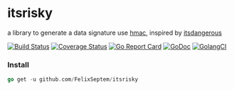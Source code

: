# itsrisky
a library to generate a data signature use [hmac](https://en.wikipedia.org/wiki/HMAC), inspired by [itsdangerous](https://github.com/pallets/itsdangerous)

[![Build Status](https://www.travis-ci.org/FelixSeptem/itsrisky.svg?branch=master)](https://www.travis-ci.org/FelixSeptem/itsrisky)
[![Coverage Status](https://coveralls.io/repos/github/FelixSeptem/itsrisky/badge.svg?branch=master)](https://coveralls.io/github/FelixSeptem/itsrisky?branch=master)
[![Go Report Card](https://goreportcard.com/badge/github.com/FelixSeptem/itsrisky)](https://goreportcard.com/report/github.com/FelixSeptem/itsrisky)
[![GoDoc](http://godoc.org/github.com/FelixSeptem/itsrisky?status.svg)](http://godoc.org/github.com/FelixSeptem/itsrisky)
[![GolangCI](https://golangci.com/badges/github.com/FelixSeptem/itsrisky.svg)](https://golangci.com/r/github.com/FelixSeptem/timewheel)

### Install
```go
go get -u github.com/FelixSeptem/itsrisky
```
